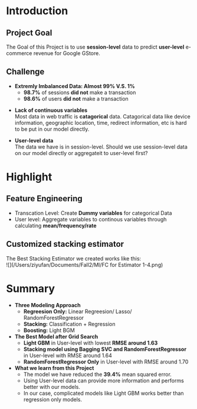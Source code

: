 # Introduction
## Project Goal
The Goal of this Project is to use **session-level** data to predict **user-level** e-commerce revenue for Google GStore.

## Challenge
- **Extremly Imbalanced Data: Almost 99% V.S. 1%** 
	- **98.7%** of sessions **did not** make a transaction
	- **98.6%** of users **did not** make a transaction
* **Lack of continuous variables**   
Most data in web traffic is **catagorical** data. Catagorical data like device information, geographic location, time, redirect information, etc is hard to be put in our model directly.

* **User-level data**  
The data we have is in session-level. Should we use session-level data on our model directly or aggregateit to user-level first?

# Highlight
## Feature Engineering
* Transcation Level: Create **Dummy variables** for categorical Data
* User level: Aggregate variables to continous variables through calculating **mean/frequency/rate**


## Customized stacking estimator
The Best Stacking Estimator we created works like this:   
![](/Users/ziyufan/Documents/Fall2/Ml/FC for Estimator 1-4.png)

# Summary
* **Three Modeling Approach**
	- **Regreesion Only:** Linear Regreesion/ Lasso/ RandomForestRegressor
	- **Stacking:** Classification + Regression
	- **Boosting:** Light BGM
* **The Best Model after Grid Search**
	- **Light GBM** in User-level with lowest **RMSE around 1.63**
	- **Stacking model using Bagging SVC and RandomForestRegressor** in User-level with RMSE around 1.64
	- **RandomForestRegressor Only** in User-level with RMSE around 1.70
* **What we learn from this Project**  
	- The model we have reduced the **39.4%** mean squared error. 
	- Using User-level data can provide more information and performs better with our models. 
	- In our case, complicated models like Light GBM works better than regression only models.
